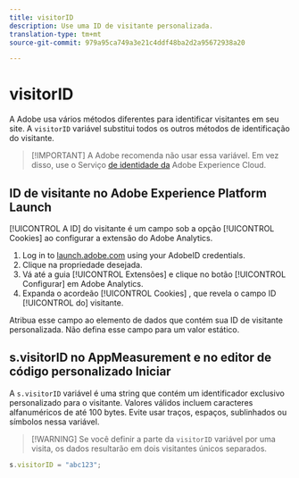 ```yaml
---
title: visitorID
description: Use uma ID de visitante personalizada.
translation-type: tm+mt
source-git-commit: 979a95ca749a3e21c4ddf48ba2d2a95672938a20

---
```



# visitorID

A Adobe usa vários métodos diferentes para identificar visitantes em seu site. A `visitorID` variável substitui todos os outros métodos de identificação do visitante.

> [!IMPORTANT] A Adobe recomenda não usar essa variável. Em vez disso, use o Serviço [de identidade da](https://docs.adobe.com/content/help/en/id-service/using/home.html) Adobe Experience Cloud.

## ID de visitante no Adobe Experience Platform Launch

[!UICONTROL A ID] do visitante é um campo sob a opção [!UICONTROL Cookies] ao configurar a extensão do Adobe Analytics.

1. Log in to [launch.adobe.com](https://launch.adobe.com) using your AdobeID credentials.
2. Clique na propriedade desejada.
3. Vá até a guia [!UICONTROL Extensões] e clique no botão [!UICONTROL Configurar] em Adobe Analytics.
4. Expanda o acordeão [!UICONTROL Cookies] , que revela o campo ID [!UICONTROL do] visitante.

Atribua esse campo ao elemento de dados que contém sua ID de visitante personalizada. Não defina esse campo para um valor estático.

## s.visitorID no AppMeasurement e no editor de código personalizado Iniciar

A `s.visitorID` variável é uma string que contém um identificador exclusivo personalizado para o visitante. Valores válidos incluem caracteres alfanuméricos de até 100 bytes. Evite usar traços, espaços, sublinhados ou símbolos nessa variável.

> [!WARNING] Se você definir a parte da `visitorID` variável por uma visita, os dados resultarão em dois visitantes únicos separados.

```js
s.visitorID = "abc123";
```
